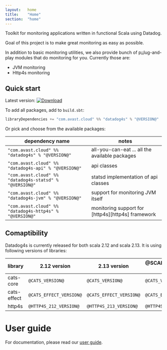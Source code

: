 ```yaml
---
layout:   home
title:    "Home"
section:  "home"
---
```


Toolkit for monitoring applications written in functional Scala using Datadog.

Goal of this project is to make great monitoring as easy as possible. 

In addition to basic monitoring utilities, we also provide bunch of p¡¡lug-and-play modules that do monitoring for you. Currently those are:
-   JVM monitoring
-   Http4s monitoring

## Quick start
Latest version: [![Download](https://img.shields.io/maven-central/v/com.avast.cloud/datadog4s-api_2.13)](https://search.maven.org/search?q=g:com.avast.cloud%20datadog4s)

To add all packages, add to `build.sbt`:

```scala
libraryDependencies += "com.avast.cloud" %% "datadog4s" % "@VERSION@" 
```

Or pick and choose from the available packages:

|                     dependency name                     |                       notes                       |
| ------------------------------------------------------- | ------------------------------------------------- |
| `"com.avast.cloud" %% "datadog4s" % "@VERSION@"`        | all-you-can-eat ... all the available packages    |
| `"com.avast.cloud" %% "datadog4s-api" % "@VERSION@"`    | api classes                                       |
| `"com.avast.cloud" %% "datadog4s-statsd" % "@VERSION@"` | statsd implementation of api classes              |
| `"com.avast.cloud" %% "datadog4s-jvm" % "@VERSION@"`    | support for monitoring JVM itself                 |
| `"com.avast.cloud" %% "datadog4s-http4s" % "@VERSION@"` | monitoring support for [http4s][http4s] framework |

## Comaptibility
Datadog4s is currently released for both scala 2.12 and scala 2.13. It is using following versions of libraries:

|   library   |      2.12 version       |      2.13 version       | @SCALA_3_VERSION@ version |
| ----------- | ----------------------- | ----------------------- | ------------------------- |
| cats-core   | `@CATS_VERSION@`        | `@CATS_VERSION@`        | `@CATS_VERSION@`          |
| cats-effect | `@CATS_EFFECT_VERSION@` | `@CATS_EFFECT_VERSION@` | `@CATS_EFFECT_VERSION@`   |
| http4s      | `@HTTP4S_212_VERSION@`  | `@HTTP4S_213_VERSION@`  | `@HTTP4S_213_VERSION@`    |

# User guide

For documentation, please read our [user guide](userguide.html).
